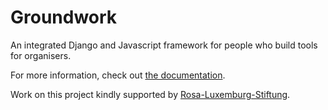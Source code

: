 # Groundwork

An integrated Django and Javascript framework for people who build tools for organisers.

For more information, check out [the documentation](https://groundwork.commonknowledge.coop/).

Work on this project kindly supported by [Rosa-Luxemburg-Stiftung](https://www.rosalux.de).